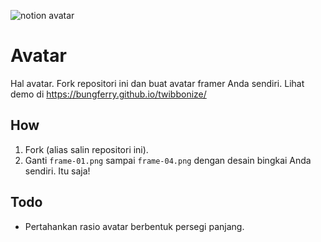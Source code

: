 ![notion avatar](https://notion-avatar.vercel.app/api/img/eyJmYWNlIjo5LCJub3NlIjoxLCJtb3V0aCI6MTMsImV5ZXMiOjQsImV5ZWJyb3dzIjo1LCJnbGFzc2VzIjozLCJoYWlyIjo3LCJhY2Nlc3NvcmllcyI6MCwiZGV0YWlscyI6MCwiYmVhcmQiOjAsImZsaXAiOjAsImNvbG9yIjoiI2JmYmZiZiIsInNoYXBlIjoibm9uZSJ9)

# Avatar

Hal avatar. Fork repositori ini dan buat avatar framer Anda sendiri. Lihat demo di https://bungferry.github.io/twibbonize/

## How

1. Fork (alias salin repositori ini).
2. Ganti `frame-01.png` sampai `frame-04.png` dengan desain bingkai Anda sendiri.
Itu saja!

## Todo

- Pertahankan rasio avatar berbentuk persegi panjang.
